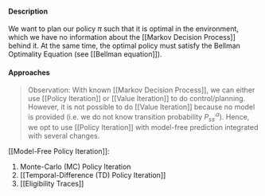 #### Description
We want to plan our policy $\pi$ such that it is optimal in the environment, which we have no information about the [[Markov Decision Process]] behind it. At the same time, the optimal policy must satisfy the Bellman Optimality Equation (see [[Bellman equation]]).

#### Approaches
> Observation: With known [[Markov Decision Process]], we can either use [[Policy Iteration]] or [[Value Iteration]] to do control/planning. However, it is not possible to do [[Value Iteration]] because no model is provided (i.e. we do not know transition probability $P^a_{ss^\prime}$). Hence, we opt to use [[Policy Iteration]] with model-free prediction integrated with several changes.

[[Model-Free Policy Iteration]]:
1. Monte-Carlo (MC) Policy Iteration
2. [[Temporal-Difference (TD) Policy Iteration]]
3. [[Eligibility Traces]]
